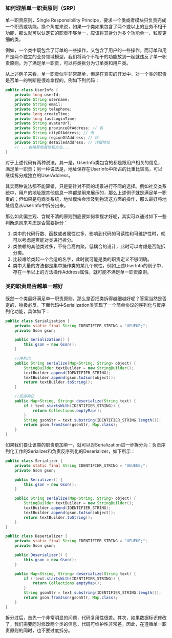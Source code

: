 ### 如何理解单一职责原则（SRP）

单一职责原则，Single Responsibility Principe，要求一个类或者模块只负责完成一个职责或功能。换个角度来说，如果一个类如果包含了两个或以上的业务不相干功能，那么就可以认定它的职责不够单一，应该将其拆分为多个功能单一、粒度更细的类。

例如，一个类中既包含了订单的一些操作，又包含了用户的一些操作。而订单和用户是两个独立的业务领域模型，我们将两个不相干的功能放到一起就违反了单一职责原则。为了满足单一职责，可以将类拆分为订单类和用户类。

从上述例子来看，单一职责似乎非常简单，但是在真实的开发中，对一个类的职责是否单一的判断是很难拿捏的，例如下列代码：

```java
public class UserInfo {
    private long userId;
    private String username;
    private String email;
    private String telephone;
    private long createTime;
    private long lastLoginTime;
    private String avatarUrl;
    private String provinceOfAddress; // 省
    private String cityOfAddress; // 市
    private String regionOfAddress; // 区 
    private String detailedAddress; // 详细地址
    // ...省略其他属性和方法...
}
```

对于上述代码有两种说法，其一是，UserInfo类包含的都是跟用户相关的信息，满足单一职责；另一种说法是，地址保存在UserInfo中所占的比重比较高，可以继续拆分成独立的UserAddress。

其实两种说法都不能算错，只是要针对不同的场景进行不同的选择。例如社交类系统中，用户的地址跟其他信息一样都是用来展示的，那么上述例子就是满足单一职责的；但如果是电商类系统，地址模块会涉及到物流这方面的操作，那么最好将地址信息从UserInfo中拆分出来。

那么如此偏主观、含糊不清的原则到底要如何拿捏才好呢，其实可以通过如下一些判断原则来考虑是否需要拆分：

1. 类中的代码行数、函数或者属性过多，影响到代码的可读性和可维护性时，就可以考虑是否能对类进行拆分。
2. 类依赖的其他类过多，不符合高内聚，低耦合的设计，此时可以考虑是否能拆分类。
3. 比较难给类起一个合适的名字，此时就可能是类的职责定义不够明确。
4. 类中大量的方法都是集中操作类的某几个属性，例如上述UserInfo的例子中，存在一半以上的方法操作Address属性，就可能不满足单一职责原则。



### 类的职责是否越单一越好

既然一个类最好满足单一职责原则，那么是否把类拆得越细越好呢？答案当然是否定的，物极必反，下面代码中Serialization类实现了一个简单协议的序列化与反序列化功能，具体如下：

```java
public class Serialization {
    private static final String IDENTIFIER_STRING = "UEUEUE;";
    private Gson gson;

    public Serialization() {
        this.gson = new Gson();
    }

    //序列化
    public String serialize(Map<String, String> object) {
        StringBuilder textBuilder = new StringBuilder();
        textBuilder.append(IDENTIFIER_STRING);
        textBuilder.append(gson.toJson(object));
        return textBuilder.toString();
    }

    //反序列化
    public Map<String, String> deserialize(String text) {
        if (!text.startsWith(IDENTIFIER_STRING)) {
            return Collections.emptyMap();
        }
        String gsonStr = text.substring(IDENTIFIER_STRING.length());
        return gson.fromJson(gsonStr, Map.class);
    }
}
```

如果我们要让该类的职责更加单一，就可以对Serialization进一步拆分为：负责序列化工作的Serializer和负责反序列化的Deserializer，如下所示：

```java
public class Serializer {
    private static final String IDENTIFIER_STRING = "UEUEUE;";
    private Gson gson;

    public Serializer() {
        this.gson = new Gson();
    }

    public String serialize(Map<String, String> object) {
        StringBuilder textBuilder = new StringBuilder();
        textBuilder.append(IDENTIFIER_STRING);
        textBuilder.append(gson.toJson(object));
        return textBuilder.toString();
    }
}

public class Deserializer {
    private static final String IDENTIFIER_STRING = "UEUEUE;";
    private Gson gson;

    public Deserializer() {
        this.gson = new Gson();
    }

    public Map<String, String> deserialize(String text) {
        if (!text.startsWith(IDENTIFIER_STRING)) {
            return Collections.emptyMap();
        }
        String gsonStr = text.substring(IDENTIFIER_STRING.length());
        return gson.fromJson(gsonStr, Map.class);
    }
}
```

拆分过后，首先一个非常明显的问题，代码复用性很差。其次，如果数据标识修改了，我们需要同时修改两个类的信息，代码可维护性非常差。因此，在遵循单一职责原则的同时，也不要过度拆分。